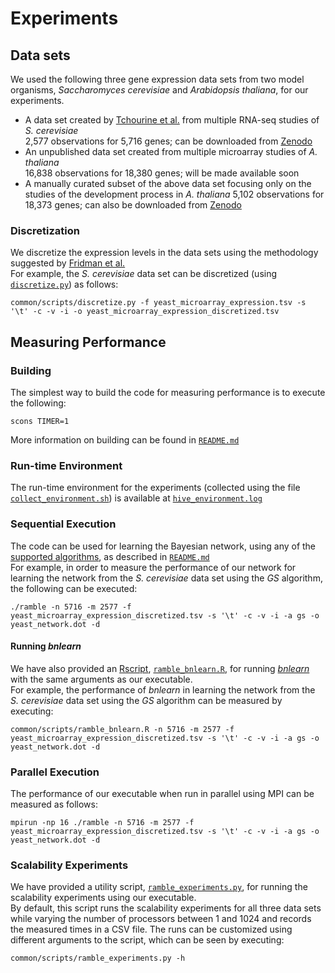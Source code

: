 # Experiments

## Data sets
We used the following three gene expression data sets from two model organisms, _Saccharomyces cerevisiae_ and _Arabidopsis thaliana_, for our experiments.
* A data set created by [Tchourine et al.](https://www.ncbi.nlm.nih.gov/pmc/articles/PMC5987223/) from multiple RNA-seq studies of _S. cerevisiae_  
2,577 observations for 5,716 genes; can be downloaded from [Zenodo](https://zenodo.org/record/3355524#.Xpx0t1NKhhE)
* An unpublished data set created from multiple microarray studies of _A. thaliana_  
16,838 observations for 18,380 genes; will be made available soon
* A manually curated subset of the above data set focusing only on the studies of the development process in _A. thaliana_
5,102 observations for 18,373 genes; can also be downloaded from [Zenodo](https://zenodo.org/record/4672797#.YG9TQhNKhQI)

### Discretization
We discretize the expression levels in the data sets using the methodology suggested by [Fridman et al.](https://www.ncbi.nlm.nih.gov/pubmed/11108481)  
For example, the _S. cerevisiae_ data set can be discretized (using [`discretize.py`](https://github.com/asrivast28/bn-utils/blob/31f4957cbbf4c6cf0451b4139f3b54f9bd4cee90/scripts/discretize.py)) as follows:
<pre><code>common/scripts/discretize.py -f yeast_microarray_expression.tsv -s '\t' -c -v -i -o yeast_microarray_expression_discretized.tsv
</code></pre>

## Measuring Performance

### Building
The simplest way to build the code for measuring performance is to execute the following:
<pre><code>scons TIMER=1
</code></pre>
More information on building can be found in [`README.md`](README.md#building)

### Run-time Environment
The run-time environment for the experiments (collected using the file [`collect_environment.sh`](https://github.com/SC-Tech-Program/Author-Kit/blob/master/collect_environment.sh))
is available at [`hive_environment.log`](hive_environment.log)

### Sequential Execution
The code can be used for learning the Bayesian network, using any of the [supported algorithms](README.md#algorithms), as described in [`README.md`](README.md#execution)  
For example, in order to measure the performance of our network for learning the network from the _S. cerevisiae_ data set using the _GS_ algorithm, the following can be executed:
<pre><code>./ramble -n 5716 -m 2577 -f yeast_microarray_expression_discretized.tsv -s '\t' -c -v -i -a gs -o yeast_network.dot -d
</code></pre>

#### Running _bnlearn_
We have also provided an [Rscript](https://www.rdocumentation.org/packages/utils/versions/3.6.2/topics/Rscript), [`ramble_bnlearn.R`](https://github.com/asrivast28/bn-utils/blob/31f4957cbbf4c6cf0451b4139f3b54f9bd4cee90/scripts/ramble_bnlearn.R), for running [_bnlearn_](https://www.bnlearn.com/) with the same arguments as our executable.  
For example, the performance of _bnlearn_ in learning the network from the _S. cerevisiae_ data set using the _GS_ algorithm can be measured by executing:
<pre><code>common/scripts/ramble_bnlearn.R -n 5716 -m 2577 -f yeast_microarray_expression_discretized.tsv -s '\t' -c -v -i -a gs -o yeast_network.dot -d
</code></pre>

### Parallel Execution
The performance of our executable when run in parallel using MPI can be measured as follows:
<pre><code>mpirun -np 16 ./ramble -n 5716 -m 2577 -f yeast_microarray_expression_discretized.tsv -s '\t' -c -v -i -a gs -o yeast_network.dot -d
</code></pre>

### Scalability Experiments
We have provided a utility script, [`ramble_experiments.py`](https://github.com/asrivast28/bn-utils/blob/31f4957cbbf4c6cf0451b4139f3b54f9bd4cee90/scripts/ramble_experiments.py), for running the scalability experiments using our executable.  
By default, this script runs the scalability experiments for all three data sets while varying the number of processors between 1 and 1024 and records the measured times in a CSV file.
The runs can be customized using different arguments to the script, which can be seen by executing:
<pre><code>common/scripts/ramble_experiments.py -h
</code</pre>

